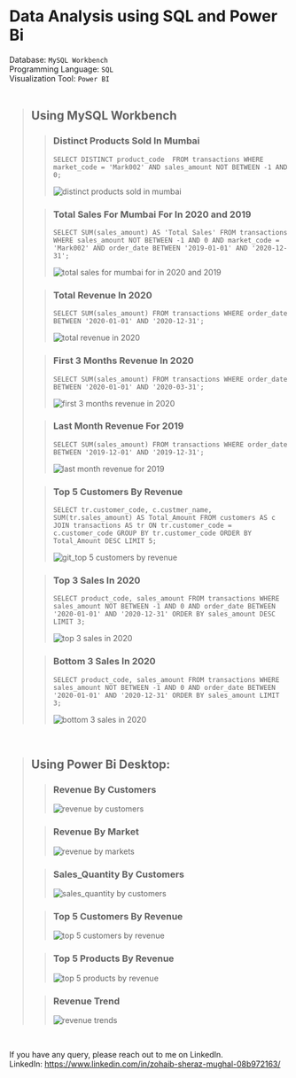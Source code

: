 # Data Analysis using SQL and Power Bi

Database: `MySQL Workbench`  
Programming Language: `SQL`  
Visualization Tool: `Power BI`  
<br />

> ## Using MySQL Workbench
>> ### Distinct Products Sold In Mumbai  
>> `SELECT DISTINCT product_code 
FROM transactions
WHERE market_code = 'Mark002'
AND sales_amount NOT BETWEEN -1 AND 0;`
>> 
>> ![distinct products sold in mumbai](https://user-images.githubusercontent.com/90182043/149306581-75e63001-842d-4806-843e-964859dac4c6.PNG)
>
>> ### Total Sales For Mumbai For In 2020 and 2019  
>> `SELECT SUM(sales_amount) AS 'Total Sales'
FROM transactions
WHERE sales_amount NOT BETWEEN -1 AND 0
AND market_code = 'Mark002'
AND order_date BETWEEN '2019-01-01' AND '2020-12-31';`
>> 
>> ![total sales for mumbai for in 2020 and 2019](https://user-images.githubusercontent.com/90182043/149306703-bc06f6ec-676e-45c5-b437-4dc46fe25abf.PNG)
> 
>> ### Total Revenue In 2020  
>> `SELECT SUM(sales_amount)
FROM transactions
WHERE order_date BETWEEN '2020-01-01' AND '2020-12-31';`
>> 
>> ![total revenue in 2020](https://user-images.githubusercontent.com/90182043/149306951-88ca5625-8f2e-4b51-b36c-3e129c2c02ca.PNG)
> 
>> ### First 3 Months Revenue In 2020  
>> `SELECT SUM(sales_amount)
FROM transactions
WHERE order_date BETWEEN '2020-01-01' AND '2020-03-31';`
>> 
>> ![first 3 months revenue in 2020](https://user-images.githubusercontent.com/90182043/149307001-92fa8924-d0c0-48ed-abcb-17351187d090.PNG)
> 
>> ### Last Month Revenue For 2019  
>> `SELECT SUM(sales_amount)
FROM transactions
WHERE order_date BETWEEN '2019-12-01' AND '2019-12-31';`
>> 
>> ![last month revenue for 2019](https://user-images.githubusercontent.com/90182043/149307118-81baff0b-d036-40a1-a303-b1f6bc704b8c.PNG)
> 
>> ### Top 5 Customers By Revenue  
>> `SELECT tr.customer_code, c.custmer_name, SUM(tr.sales_amount) AS Total_Amount
FROM customers AS c
JOIN transactions AS tr
ON tr.customer_code = c.customer_code
GROUP BY tr.customer_code
ORDER BY Total_Amount DESC
LIMIT 5;`  
>> 
>> ![git_top 5 customers by revenue](https://user-images.githubusercontent.com/90182043/149303867-104cc34a-0300-4eb2-b3f0-874e1665fa47.PNG)
> 
>> ### Top 3 Sales In 2020  
>> `SELECT product_code, sales_amount
FROM transactions
WHERE sales_amount NOT BETWEEN -1 AND 0
AND order_date BETWEEN '2020-01-01' AND '2020-12-31'
ORDER BY sales_amount DESC
LIMIT 3;`
>> 
>> ![top 3 sales in 2020](https://user-images.githubusercontent.com/90182043/149307164-8bd73726-0653-49d1-8de3-4e0f7f1e5429.PNG)
> 
>> ### Bottom 3 Sales In 2020  
>> `SELECT product_code, sales_amount
FROM transactions
WHERE sales_amount NOT BETWEEN -1 AND 0
AND order_date BETWEEN '2020-01-01' AND '2020-12-31'
ORDER BY sales_amount
LIMIT 3;`
>> 
>> ![bottom 3 sales in 2020](https://user-images.githubusercontent.com/90182043/149307242-ee187da5-5253-4ea3-aa52-1acaa3307ad4.PNG)  
<br />

> ## Using Power Bi Desktop:
>> ### Revenue By Customers  
>> 
>> ![revenue by customers](https://user-images.githubusercontent.com/90182043/149308596-28f6249f-a70a-4ea5-8f66-d1233262f853.PNG)
>
>> ### Revenue By Market  
>> 
>> ![revenue by markets](https://user-images.githubusercontent.com/90182043/149308657-3b786b9c-1190-47ac-989f-657ca18636dd.PNG)
> 
>> ### Sales_Quantity By Customers
>> 
>>![sales_quantity by customers](https://user-images.githubusercontent.com/90182043/149309204-63331d3b-950f-40b3-8b5c-6e8532078cb3.PNG)
>
>> ### Top 5 Customers By Revenue
>>
>>![top 5 customers by revenue](https://user-images.githubusercontent.com/90182043/149309234-0631796b-7f1e-4331-a48c-d6451c6256fd.PNG)
>
>> ### Top 5 Products By Revenue
>> 
>> ![top 5 products by revenue](https://user-images.githubusercontent.com/90182043/149309865-67009cb5-293b-4a91-87bf-62d03bbd2b36.PNG)
>
>> ### Revenue Trend
>> 
>>![revenue trends](https://user-images.githubusercontent.com/90182043/149309894-52928b6e-390b-4bb5-aa44-e94ee12c81ae.PNG)

<br/>

If you have any query, please reach out to me on LinkedIn.  
LinkedIn: https://www.linkedin.com/in/zohaib-sheraz-mughal-08b972163/
